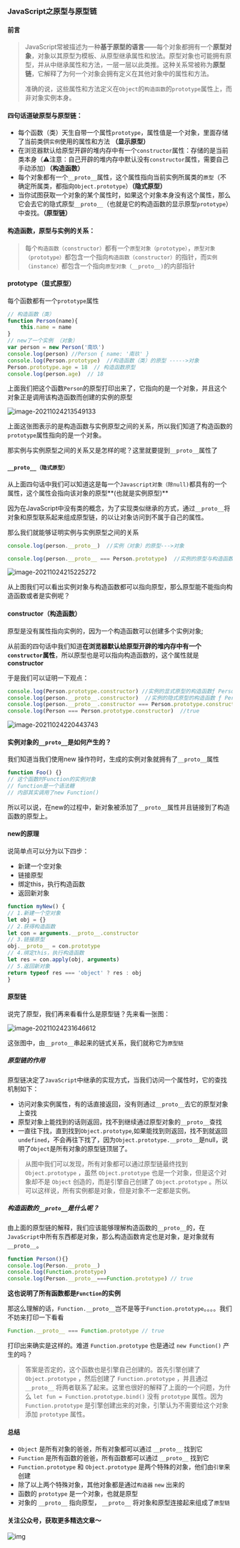 ### JavaScript之原型与原型链

#### 前言

> JavaScript常被描述为一种**基于原型的语言**——每个对象都拥有一个**原型对象**，对象以其原型为模板、从原型继承属性和放法。原型对象也可能拥有原型，并从中继承属性和方法，一层一层以此类推。这种关系常被称为**原型链**，它解释了为何一个对象会拥有定义在其他对象中的属性和方法。
>
> 准确的说，这些属性和方法定义在`Object`的`构造函数`的`prototype`属性上，而非对象实例本身。

#### 四句话道破原型与原型链：

- 每个函数（类）天生自带一个属性`prototype`，属性值是一个对象，里面存储了当前类供`实例`使用的属性和方法 **（显示原型）**
- 在浏览器默认给原型开辟的堆内存中有一个`constructor`属性：存储的是当前类本身（⚠️注意：自己开辟的堆内存中默认没有`constructor`属性，需要自己手动添加）**（构造函数）**
- 每个对象都有一个`__proto__`属性，这个属性指向当前实例所属类的`原型`（不确定所属类，都指向`Object.prototype`）**（隐式原型）**
- 当你试图获取一个对象的某个属性时，如果这个对象本身没有这个属性，那么它会去它的隐式原型`__proto__`（也就是它的构造函数的显示原型`prototype`）中查找。**（原型链）**

#### 构造函数，原型与实例的关系：

> 每个`构造函数（constructor）`都有一个`原型对象（prototype）`，`原型对象（prototype）`都包含一个指向`构造函数（constructor）`的指针，而`实例（instance）`都包含一个指向`原型对象（__proto__)`的内部指针

#### prototype（显式原型）

每个函数都有一个`prototype`属性

```js
// 构造函数（类）
function Person(name){
    this.name = name
}
// new了一个实例 （对象）
var person = new Person('南玖')
console.log(person) //Person { name: '南玖' }
console.log(Person.prototype)  //构造函数（类）的原型 ----->对象
Person.prototype.age = 18  // 构造函数原型
console.log(person.age)  // 18

```

上面我们把这个函数`Person`的原型打印出来了，它指向的是一个对象，并且这个对象正是调用该构造函数而创建的实例的原型

![image-20211024213549133](/Users/admin/Documents/宋瑶/img/prototype/prototype1.png)

上面这张图表示的是构造函数与实例原型之间的关系，所以我们知道了构造函数的`prototype`属性指向的是一个对象。

那实例与实例原型之间的关系又是怎样的呢？这里就要提到`__proto__`属性了

#### `__proto__（隐式原型）`

从上面四句话中我们可以知道这是每一个`Javascript对象（除null)`都具有的一个属性，这个属性会指向该对象的原型**(也就是实例原型)**

因为在JavaScript中没有类的概念，为了实现类似继承的方式，通过`__proto__`将对象和原型联系起来组成原型链，的以让对象访问到不属于自己的属性。

那么我们就能够证明实例与实例原型之间的关系

```js
console.log(person.__proto__)  //实例（对象）的原型--->对象

console.log(person.__proto__ === Person.prototype)  //实例的原型与构造函数的原型相等
```

![image-20211024215225272](/Users/admin/Documents/宋瑶/img/prototype/prototype2.png)

从上图我们可以看出实例对象与构造函数都可以指向原型，那么原型能不能指向构造函数或者是实例呢？

#### constructor（构造函数）

原型是没有属性指向实例的，因为一个构造函数可以创建多个实例对象;

从前面的四句话中我们知道**在浏览器默认给原型开辟的堆内存中有一个`constructor`属性**，所以原型也是可以指向构造函数的，这个属性就是**constructor**

于是我们可以证明一下观点：

```js
console.log(Person.prototype.constructor) //实例的显式原型的构造函数ƒ Person(name){this.name = name}
console.log(person.__proto__.constructor)  //实例的隐式原型的构造函数 ƒ Person(name){this.name = name}
console.log(person.__proto__.constructor === Person.prototype.constructor)//true 实例原型的构造函数与类的构造函数相等
console.log(Person === Person.prototype.constructor)  //true
```

![image-20211024220443743](/Users/admin/Documents/宋瑶/img/prototype/prototype3.png)

#### 实例对象的`__proto__`是如何产生的？

我们知道当我们使用new 操作符时，生成的实例对象就拥有了`__proto__`属性

```js
function Foo() {}
// 这个函数时Function的实例对象
// function是一个语法糖
// 内部其实调用了new Function()
```

所以可以说，在new的过程中，新对象被添加了`__proto__`属性并且链接到了构造函数的原型上。

#### new的原理

说简单点可以分为以下四步：

- 新建一个空对象
- 链接原型
- 绑定this，执行构造函数
- 返回新对象

```js
function myNew() {
// 1.新建一个空对象
let obj = {}
// 2.获得构造函数
let con = arguments.__proto__.constructor
// 3.链接原型
obj.__proto__ = con.prototype
// 4.绑定this，执行构造函数
let res = con.apply(obj, arguments)
// 5.返回新对象
return typeof res === 'object' ? res : obj
}
```

#### 原型链

说完了原型，我们再来看看什么是原型链？先来看一张图：

![image-20211024231646612](/Users/admin/Documents/宋瑶/img/prototype/prototype4.png)

这张图中，由`__proto__`串起来的链式关系，我们就称它为`原型链`

##### 原型链的作用

原型链决定了`JavaScript`中继承的实现方式，当我们访问一个属性时，它的查找机制如下：

- 访问对象实例属性，有的话直接返回，没有则通过`__proto__`去它的原型对象上查找
- 原型对象上能找到的话则返回，找不到继续通过原型对象的`__proto__`查找
- 一直往下找，直到找到`Object.prototype`,如果能找到则返回，找不到就返回`undefined`，不会再往下找了，因为`Object.prototype.__proto__`是null，说明了`Object`是所有对象的原型链顶层了。

> 从图中我们可以发现，所有对象都可以通过原型链最终找到 `Object.prototype` ，虽然 `Object.prototype` 也是一个对象，但是这个对象却不是 `Object` 创造的，而是引擎自己创建了 `Object.prototype` 。所以可以这样说，所有实例都是对象，但是对象不一定都是实例。

##### 构造函数的`__proto__`是什么呢？

由上面的原型链的解释，我们应该能够理解构造函数的`__proto__`的，在`JavaScript`中所有东西都是对象，那么构造函数肯定也是对象，是对象就有`__proto__`。

```js
function Person(){}
console.log(Person.__proto__)
console.log(Function.prototype)
console.log(Person.__proto__===Function.prototype) // true
```

**这也说明了所有函数都是`Function`的实例**

那这么理解的话，`Function.__proto__`岂不是等于`Function.prototype`。。。。我们不妨来打印一下看看

```js
Function.__proto__ === Function.prototype // true
```

打印出来确实是这样的。难道 `Function.prototype` 也是通过 `new Function()` 产生的吗？

> 答案是否定的，这个函数也是引擎自己创建的。首先引擎创建了 `Object.prototype` ，然后创建了 `Function.prototype` ，并且通过 `__proto__` 将两者联系了起来。这里也很好的解释了上面的一个问题，为什么 `let fun = Function.prototype.bind()` 没有 `prototype` 属性。因为 `Function.prototype` 是引擎创建出来的对象，引擎认为不需要给这个对象添加 `prototype` 属性。

#### 总结

- `Object` 是所有对象的爸爸，所有对象都可以通过 `__proto__` 找到它
- `Function` 是所有函数的爸爸，所有函数都可以通过 `__proto__` 找到它
- `Function.prototype` 和 `Object.prototype` 是两个特殊的对象，他们由`引擎`来创建
- 除了以上两个特殊对象，其他对象都是通过`构造器` `new` 出来的
- 函数的 `prototype` 是一个对象，也就是原型
- 对象的 `__proto__` 指向原型， `__proto__` 将对象和原型连接起来组成了`原型链`

#### 关注公众号，获取更多精选文章～

  ![img](https://blog-static.cnblogs.com/files/songyao666/nanjiu.gif) 













